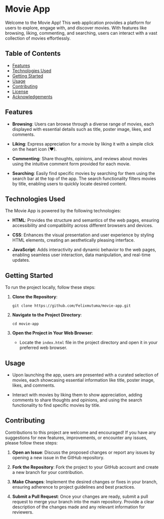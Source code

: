 # Movie App

Welcome to the Movie App! This web application provides a platform for users to explore, engage with, and discover movies. With features like browsing, liking, commenting, and searching, users can interact with a vast collection of movies effortlessly.

## Table of Contents

- [Features](#features)
- [Technologies Used](#technologies-used)
- [Getting Started](#getting-started)
- [Usage](#usage)
- [Contributing](#contributing)
- [License](#license)
- [Acknowledgements](#acknowledgements)

## Features

- **Browsing**: Users can browse through a diverse range of movies, each displayed with essential details such as title, poster image, likes, and comments.

- **Liking**: Express appreciation for a movie by liking it with a simple click on the heart icon (♥).

- **Commenting**: Share thoughts, opinions, and reviews about movies using the intuitive comment form provided for each movie.

- **Searching**: Easily find specific movies by searching for them using the search bar at the top of the app. The search functionality filters movies by title, enabling users to quickly locate desired content.

## Technologies Used

The Movie App is powered by the following technologies:

- **HTML**: Provides the structure and semantics of the web pages, ensuring accessibility and compatibility across different browsers and devices.

- **CSS**: Enhances the visual presentation and user experience by styling HTML elements, creating an aesthetically pleasing interface.

- **JavaScript**: Adds interactivity and dynamic behavior to the web pages, enabling seamless user interaction, data manipulation, and real-time updates.

## Getting Started

To run the project locally, follow these steps:

1. **Clone the Repository**: 
    ```
    git clone https://github.com/Felixmutuma/movie-app.git
    ```

2. **Navigate to the Project Directory**:

    ```
    cd movie-app
    ```

3. **Open the Project in Your Web Browser**:
    - Locate the `index.html` file in the project directory and open it in your preferred web browser.

## Usage

- Upon launching the app, users are presented with a curated selection of movies, each showcasing essential information like title, poster image, likes, and comments.

- Interact with movies by liking them to show appreciation, adding comments to share thoughts and opinions, and using the search functionality to find specific movies by title.

## Contributing

Contributions to this project are welcome and encouraged! If you have any suggestions for new features, improvements, or encounter any issues, please follow these steps:

1. **Open an Issue**: Discuss the proposed changes or report any issues by opening a new issue in the GitHub repository.

2. **Fork the Repository**: Fork the project to your GitHub account and create a new branch for your contribution.

3. **Make Changes**: Implement the desired changes or fixes in your branch, ensuring adherence to project guidelines and best practices.

4. **Submit a Pull Request**: Once your changes are ready, submit a pull request to merge your branch into the main repository. Provide a clear description of the changes made and any relevant information for reviewers.

